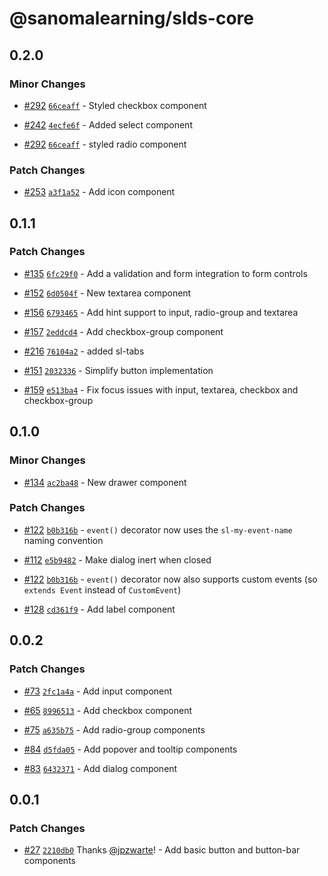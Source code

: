 # @sanomalearning/slds-core

## 0.2.0

### Minor Changes

- [#292](https://github.com/sanomalearning/design-system/pull/292) [`66ceaff`](https://github.com/sanomalearning/design-system/commit/66ceaff0f741faab96af458380d9957941a89a05) - Styled checkbox component

- [#242](https://github.com/sanomalearning/design-system/pull/242) [`4ecfe6f`](https://github.com/sanomalearning/design-system/commit/4ecfe6ffefc1a4021ff3e396dd19a6f0f6936102) - Added select component

- [#292](https://github.com/sanomalearning/design-system/pull/292) [`66ceaff`](https://github.com/sanomalearning/design-system/commit/66ceaff0f741faab96af458380d9957941a89a05) - styled radio component

### Patch Changes

- [#253](https://github.com/sanomalearning/design-system/pull/253) [`a3f1a52`](https://github.com/sanomalearning/design-system/commit/a3f1a528926964889bb6ff2e5112d6895bb44b67) - Add icon component

## 0.1.1

### Patch Changes

- [#135](https://github.com/sanomalearning/design-system/pull/135) [`6fc29f0`](https://github.com/sanomalearning/design-system/commit/6fc29f0c7438be285f8b4fdbfbe50f387223a96c) - Add a validation and form integration to form controls

- [#152](https://github.com/sanomalearning/design-system/pull/152) [`6d0504f`](https://github.com/sanomalearning/design-system/commit/6d0504f7f5de8c24ad1304a6a7ee4ec00d281e6c) - New textarea component

- [#156](https://github.com/sanomalearning/design-system/pull/156) [`6793465`](https://github.com/sanomalearning/design-system/commit/67934651e0debc325cd6900dd97af8f496da1691) - Add hint support to input, radio-group and textarea

- [#157](https://github.com/sanomalearning/design-system/pull/157) [`2eddcd4`](https://github.com/sanomalearning/design-system/commit/2eddcd4b7013e8fa975ddc8931ba3142c9e5929b) - Add checkbox-group component

- [#216](https://github.com/sanomalearning/design-system/pull/216) [`76104a2`](https://github.com/sanomalearning/design-system/commit/76104a2fc461dada974517041ddbe5c75ca9f9a0) - added sl-tabs

- [#151](https://github.com/sanomalearning/design-system/pull/151) [`2032336`](https://github.com/sanomalearning/design-system/commit/20323363aa07e441c9020025195810eee0da2c76) - Simplify button implementation

- [#159](https://github.com/sanomalearning/design-system/pull/159) [`e513ba4`](https://github.com/sanomalearning/design-system/commit/e513ba4e2c3999c2b5d22c3e2498eb210c5a31dd) - Fix focus issues with input, textarea, checkbox and checkbox-group

## 0.1.0

### Minor Changes

- [#134](https://github.com/sanomalearning/design-system/pull/134) [`ac2ba48`](https://github.com/sanomalearning/design-system/commit/ac2ba48b404a9d1e2576b9a97d323feec3176738) - New drawer component

### Patch Changes

- [#122](https://github.com/sanomalearning/design-system/pull/122) [`b0b316b`](https://github.com/sanomalearning/design-system/commit/b0b316b9bac800908e9cd88876b850cec39233d1) - `event()` decorator now uses the `sl-my-event-name` naming convention

- [#112](https://github.com/sanomalearning/design-system/pull/112) [`e5b9482`](https://github.com/sanomalearning/design-system/commit/e5b9482896369b2c7ddecd2320f359231b53fb36) - Make dialog inert when closed

- [#122](https://github.com/sanomalearning/design-system/pull/122) [`b0b316b`](https://github.com/sanomalearning/design-system/commit/b0b316b9bac800908e9cd88876b850cec39233d1) - `event()` decorator now also supports custom events (so `extends Event` instead of `CustomEvent`)

- [#128](https://github.com/sanomalearning/design-system/pull/128) [`cd361f9`](https://github.com/sanomalearning/design-system/commit/cd361f9046127d0004064abdaa56dbd0d231d281) - Add label component

## 0.0.2

### Patch Changes

- [#73](https://github.com/sanomalearning/design-system/pull/73) [`2fc1a4a`](https://github.com/sanomalearning/design-system/commit/2fc1a4a00c5e8b757e421c04ac3455450b056852) - Add input component

- [#65](https://github.com/sanomalearning/design-system/pull/65) [`8996513`](https://github.com/sanomalearning/design-system/commit/89965133dd2f0249d54aa07ba3b631a62fce0d09) - Add checkbox component

- [#75](https://github.com/sanomalearning/design-system/pull/75) [`a635b75`](https://github.com/sanomalearning/design-system/commit/a635b75e59910aa53dd7f0f133dc0923673be9d7) - Add radio-group components

- [#84](https://github.com/sanomalearning/design-system/pull/84) [`d5fda05`](https://github.com/sanomalearning/design-system/commit/d5fda0502beaf38f7061d9038d64863c255eb676) - Add popover and tooltip components

- [#83](https://github.com/sanomalearning/design-system/pull/83) [`6432371`](https://github.com/sanomalearning/design-system/commit/6432371332def804632d839191bed66c16be9a60) - Add dialog component

## 0.0.1

### Patch Changes

- [#27](https://github.com/sanomalearning/design-system/pull/27) [`2210db0`](https://github.com/sanomalearning/design-system/commit/2210db0fcc13997e36690651d018d82644d3b473) Thanks [@jpzwarte](https://github.com/jpzwarte)! - Add basic button and button-bar components
